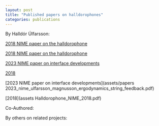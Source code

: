 ```yaml
---
layout: post
title: "Published papers on halldorophones"
categories: publications
---
```

By Halldór Úlfarsson:

[2018 NIME paper on the halldorophone](https://halldorulfarsson.github.io/info/assets/papers/Halldorophone_NIME_2018.pdf "download")

[2018 NIME paper on the halldorophone](assets/2023_nime_ulfarsson_magnusson_ergodynamics_string_feedback.pdf)

[2023 NIME paper on interface developments](assets/papers/2023_nime_ulfarsson_magnusson_ergodynamics_string_feedback.pdf)

[2018](assets/Halldorophone_NIME_2018.pdf)

[2023 NIME paper on interface developments](assets/papers 2023_nime_ulfarsson_magnusson_ergodynamics_string_feedback.pdf)

[2018](assets Halldorophone_NIME_2018.pdf)

Co-Authored:

By others on related projects:
